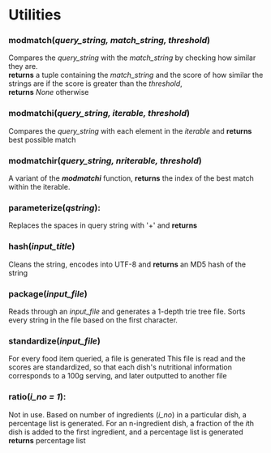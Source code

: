 # Utilities

### modmatch(*query\_string, match\_string, threshold*)
Compares the *query_string* with the *match_string* by checking how similar they are.  
**returns** a tuple containing the *match_string* and the score of how similar the strings are if the score is greater than the *threshold*,  
**returns** *None* otherwise

### modmatchi(*query\_string, iterable, threshold*)
Compares the *query_string* with each element in the *iterable* and **returns** best possible match

### modmatchir(*query\_string, nriterable, threshold*)
A variant of the **_modmatchi_** function, **returns** the index of the best match within the iterable.

### parameterize(*qstring*):
Replaces the spaces in query string with '+' and **returns**

### hash(*input_title*)
Cleans the string, encodes into UTF-8 and **returns** an MD5 hash of the string

### package(*input_file*)
Reads through an *input_file* and generates a 1-depth trie tree file.
Sorts every string in the file based on the first
character.

### standardize(*input_file*)
For every food item queried, a file is generated
This file is read and the scores are standardized, so that each dish's nutritional information corresponds to a 100g serving, and later outputted to another file

### ratio(*i_no = 1*):
Not in use.
Based on number of ingredients (*i_no*) in a particular dish, a percentage list is generated.
For an n-ingredient dish, a fraction of the *i*th dish is added to the first ingredient, and a percentage list is generated
**returns** percentage list

##


